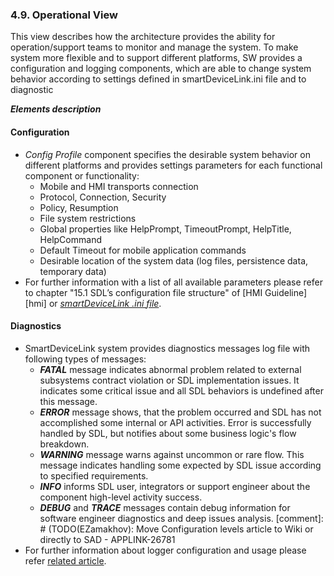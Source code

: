 ### 4.9. Operational View

This view describes how the architecture provides the ability for operation/support teams to monitor and manage the system. To make system more flexible and to support different platforms, SW provides a configuration and logging components, which are able to change system behavior according to settings defined in smartDeviceLink.ini file and to diagnostic 

***Elements description***

#### Configuration
  - *Config Profile* component specifies the desirable system behavior on different platforms and provides settings parameters for each functional component or functionality:
    - Mobile and HMI transports connection
    - Protocol, Connection, Security
    - Policy, Resumption
    - File system restrictions
    - Global properties like HelpPrompt, TimeoutPrompt, HelpTitle, HelpCommand
    - Default Timeout for mobile application commands
    - Desirable location of the system data (log files, persistence data, temporary data) 
  - For further information with a list of all available parameters please refer to chapter "15.1 SDL’s configuration file structure" of [HMI Guideline][hmi] or [*smartDeviceLink .ini file*](https://github.com/smartdevicelink/sdl_core/blob/master/src/appMain/smartDeviceLink.ini).

#### Diagnostics
  - SmartDeviceLink system provides diagnostics messages log file with following types of messages:
    - ***FATAL*** message indicates abnormal problem related to external subsystems contract violation or SDL implementation issues. It indicates some critical issue and all SDL behaviors is undefined after this message.
    - ***ERROR*** message shows, that the problem occurred and SDL has not accomplished some internal or API activities. Error is successfully handled by SDL, but notifies about some business logic's flow breakdown. 
    - ***WARNING*** message warns against uncommon or rare flow. This message indicates handling some expected by SDL issue according to specified requirements.
    - ***INFO*** informs SDL user, integrators or support engineer about the component high-level activity success.
    - ***DEBUG*** and ***TRACE*** messages contain debug information for software engineer diagnostics and deep issues analysis.
    [comment]: # (TODO(EZamakhov): Move Configuration levels article to Wiki or directly to SAD - APPLINK-26781
  - For further information about logger configuration and usage please refer [related article](https://adc.luxoft.com/confluence/display/APPLINK/Logger+levels+and+property+files+usage).
